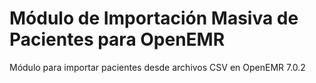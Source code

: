 # Módulo de Importación Masiva de Pacientes para OpenEMR
Módulo para importar pacientes desde archivos CSV en OpenEMR 7.0.2
